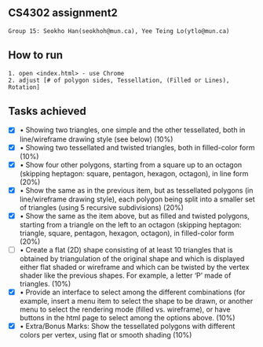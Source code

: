 ## CS4302 assignment2 ##
    Group 15: Seokho Han(seokhoh@mun.ca), Yee Teing Lo(ytlo@mun.ca)
## How to run
    1. open <index.html> - use Chrome 
    2. adjust [# of polygon sides, Tessellation, (Filled or Lines), Rotation]

## Tasks achieved 
- [x] • Showing two triangles, one simple and the other tessellated, both in line/wireframe drawing style (see below) (10%)
- [x] • Showing two tessellated and twisted triangles, both in filled-color form (10%)
- [x] • Show four other polygons, starting from a square up to an octagon (skipping heptagon: square, pentagon, hexagon, octagon), in line form (20%)
- [x] • Show the same as in the previous item, but as tessellated polygons (in line/wireframe drawing style), each polygon being split into a smaller set of triangles (using 5 recursive subdivisions) (20%)
- [x] • Show the same as the item above, but as filled and twisted polygons, starting from a triangle on the left to
an octagon (skipping heptagon: triangle, square, pentagon, hexagon, octagon), in filled-color form (20%)
- [ ] • Create a flat (2D) shape consisting of at least 10 triangles that is obtained by triangulation of the original
shape and which is displayed either flat shaded or wireframe and which can be twisted by the vertex shader like the previous shapes. For example, a letter ‘P’ made of triangles. (10%)
- [x] • Provide an interface to select among the different combinations (for example, insert a menu item to select
the shape to be drawn, or another menu to select the rendering mode (filled vs. wireframe), or have buttons in the html page to select among the options above. (10%)
- [x] • Extra/Bonus Marks: Show the tessellated polygons with different colors per vertex, using flat or smooth
shading (10%)
